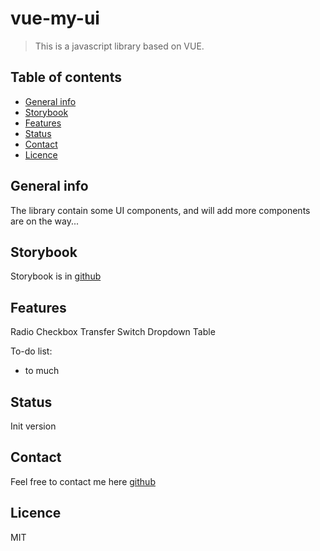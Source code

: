 # vue-my-ui
> This is a javascript library based on VUE.

## Table of contents
* [General info](#general-info)
* [Storybook](#storybook)
* [Features](#features)
* [Status](#status)
* [Contact](#contact)
* [Licence](#licence)

## General info
The library contain some UI components, and will add more components are on the way...

## Storybook
Storybook is in [github](https://biechao.github.io/2019/11/20/storybook%20for%20vue-my-vue/?path=/story/radio--single-default-radio)

## Features
Radio
Checkbox
Transfer
Switch
Dropdown
Table 

To-do list:
* to much

## Status
Init version

## Contact
Feel free to contact me here [github](https://github.com/biechao/vue-my-ui)

## Licence
MIT
